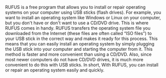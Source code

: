 RUFUS is a free program that allows you to install or repair operating systems on your computer using USB sticks (flash drives). 
For example, you want to install an operating system like Windows or Linux on your computer, but you don't have or don't want to use a CD/DVD drive. 
This is where RUFUS comes in handy.
RUFUS transfers the operating system file you downloaded from the Internet (these files are often called “ISO files”) to your USB stick in the correct way and makes it ready for this process. 
This means that you can easily install an operating system by simply plugging the USB stick into your computer and starting the computer from it.
This method is faster and more convenient than using a CD/DVD. 
Also, since most newer computers do not have CD/DVD drives, it is much more convenient to do this with USB sticks. 
In short, With RUFUS, you can install or repair an operating system easily and quickly.

